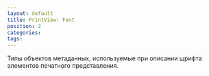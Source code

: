 ```yaml
---
layout: default
title: PrintView: Font
position: 2
categories: 
tags: 
---
```


Типы объектов метаданных, используемые при описании шрифта элементов печатного представления.

    

  

   

